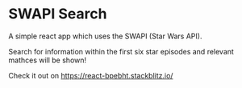 # SWAPI Search

A simple react app which uses the SWAPI (Star Wars API).

Search for information within the first six star episodes and relevant mathces will be shown!

Check it out on https://react-bpebht.stackblitz.io/

